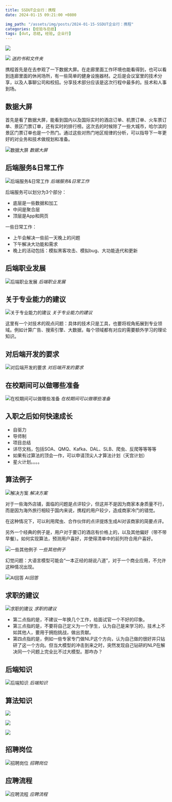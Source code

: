 ```yaml
---
title: SSDUT企业行：携程
date: 2024-01-15 09:21:00 +0800

img_path: "/assets/img/posts/2024-01-15-SSDUT企业行：携程"
categories: [经验与总结]
tags: [dut, 总结, 经验, 企业行]
---
```


![](1.jpg)

![](18.jpg)
_送的书和文件夹_

携程首先是在去参观了一下数据大屏。在走廊里面工作环境也能看得到，也可以看到连廊里面的休闲场所，有一些简单的健身设施器材。之后是会议室里的技术分享，以及人事聊公司和校招。分享技术部分应该是这次行程中最多的。技术和人事到场。

## 数据大屏

首先是看了数据大屏，能看到国内以及国际实时的酒店订单、机票订单、火车票订单、景区门票订单，还有实时的排行榜。这次去的时候除了一些大城市，哈尔滨的景区门票订单也是一个热门。通过这些对热门地区规律的分析，可以指导下一年更好的对业务和技术做规划和准备。

![数据大屏](2.jpg)
_数据大屏_

## 后端服务&日常工作

![后端服务&日常工作](3.jpg)
_后端服务&日常工作_

后端服务可以划分为3个部分：

- 底层是一些数据和加工
- 中间是聚合层
- 顶层是App和网页

一些日常工作：

- 上午会解决一些前一天晚上的问题
- 下午解决大功能和需求
- 晚上的活动包括：模拟黑客攻击、模拟bug、大功能迭代和更新

## 后端职业发展

![后端职业发展](4.jpg)
_后端职业发展_

## 关于专业能力的建议

![关于专业能力的建议](5.jpg)
_关于专业能力的建议_

这里有一个对技术的观点问题：具体的技术只是工具，也要将视角拓展到专业领域。例如计算广告、搜索引擎、大数据，每个领域都有对应的需要额外学习的理论知识。

## 对后端开发的要求

![对后端开发的要求](6.jpg)
_对后端开发的要求_

## 在校期间可以做哪些准备

![在校期间可以做哪些准备](7.jpg)
_在校期间可以做哪些准备_

## 入职之后如何快速成长

- 自驱力
- 导师制
- 项目总结
- 详尽文档，包括SOA、QMQ、Kafka、DAL、SLB、爬虫、反爬等等等等
- 如果有过算法的顶会一作，可以申请顶尖人才算法计划（天宫计划）
- 星火计划。。。。

## 算法例子

![解决方案](8.jpg)
_解决方案_

对于一些海外店铺，面临的问题是点评较少，但这并不是因为商家本身质量不行，而是因为海外旅行相较于国内来说，携程的用户较少，造成商家冷门的错觉。

在这种情况下，可以利用爬虫、合作伙伴的点评提炼生成AI对该商家的简要点评。

另外一个经典的例子是，用户对于要订的酒店有价格上的，以及其他偏好（带不带早餐）。如何实现算法，预测用户喜好，并使得清单中的前列符合用户喜好。

![一些其他例子](9.jpg)
_一些其他例子_

幻觉问题：大语言模型可能会“一本正经的胡说八道”，对于一个商业应用，不允许这种情况出现。

![AI回答](11.jpg)
_AI回答_

## 求职的建议

![求职的建议](10.jpg)
_求职的建议_

- 第二点指的是，不建议一年换几个工作，给面试官一个不好的印象。
- 第三点指的是，不要将自己定义为一个学生，认为自己是来学习的，技术上不如其他人，要用于拥抱挑战，做出贡献。
- 第四点指的是，例如一些专家专门做NLP这个方向，认为自己做的很好并只钻研了这一个方向。但当大模型的冲击到来之时，突然发现自己钻研的NLP在解决同一个问题上完全比不过大模型。那咋办？

## 后端知识

![后端知识](12.jpg)
_后端知识_

## 算法知识

![](17.jpg)

![](16.jpg)

![](15.jpg)

## 招聘岗位

![招聘岗位](13.jpg)
_招聘岗位_

## 应聘流程

![应聘流程](14.jpg)
_应聘流程_
